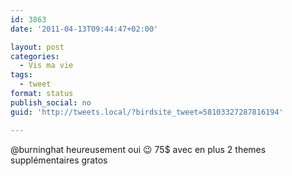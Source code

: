 ```yaml
---
id: 3863
date: '2011-04-13T09:44:47+02:00'

layout: post
categories:
  - Vis ma vie
tags:
  - tweet
format: status
publish_social: no
guid: 'http://tweets.local/?birdsite_tweet=58103327287816194'

---
```


@burninghat heureusement oui 😉 75$ avec en plus 2 themes supplémentaires gratos